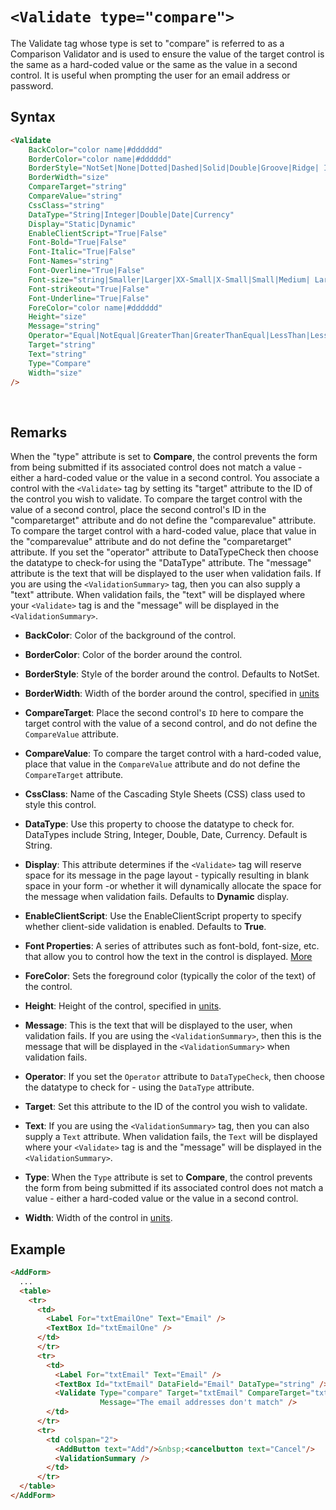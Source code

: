 # `<Validate type="compare">`

The Validate tag whose type is set to "compare" is referred to as a Comparison Validator and is used to ensure the value of the target control is the same as a hard-coded value or the same as the value in a second control. It is useful when prompting the user for an email address or password.

## Syntax
```html
<Validate 
    BackColor="color name|#dddddd"
    BorderColor="color name|#dddddd"
    BorderStyle="NotSet|None|Dotted|Dashed|Solid|Double|Groove|Ridge| Inset|Outset"
    BorderWidth="size"
    CompareTarget="string"
    CompareValue="string"
    CssClass="string"
    DataType="String|Integer|Double|Date|Currency"
    Display="Static|Dynamic"
    EnableClientScript="True|False"
    Font-Bold="True|False"
    Font-Italic="True|False"
    Font-Names="string"
    Font-Overline="True|False"
    Font-size="string|Smaller|Larger|XX-Small|X-Small|Small|Medium| Large|X-Large|XX-Large"
    Font-strikeout="True|False"
    Font-Underline="True|False"
    ForeColor="color name|#dddddd"
    Height="size"
    Message="string"
    Operator="Equal|NotEqual|GreaterThan|GreaterThanEqual|LessThan|LessThanEqual|DataTypeCheck"
    Target="string"
    Text="string"
    Type="Compare"
    Width="size" 
/> 
```
 

## Remarks

When the "type" attribute is set to **Compare**, the control prevents the form from being submitted if its associated control does not match a value - either a hard-coded value or the value in a second control. You associate a control with the `<Validate>` tag by setting its "target" attribute to the ID of the control you wish to validate. To compare the target control with the value of a second control, place the second control's ID in the "comparetarget" attribute and do not define the "comparevalue" attribute. To compare the target control with a hard-coded value, place that value in the "comparevalue" attribute and do not define the "comparetarget" attribute. If you set the "operator" attribute to DataTypeCheck then choose the datatype to check-for using the "DataType" attribute. The "message" attribute is the text that will be displayed to the user when validation fails. If you are using the `<ValidationSummary>` tag, then you can also supply a "text" attribute. When validation fails, the "text" will be displayed where your `<Validate>` tag is and the "message" will be displayed in the `<ValidationSummary>`.

*   **BackColor**: Color of the background of the control.  

*   **BorderColor**: Color of the border around the control.  

*   **BorderStyle**: Style of the border around the control. Defaults to NotSet.  

*   **BorderWidth**: Width of the border around the control, specified in [units](../unit-types.md)

*   **CompareTarget**: Place the second control's `ID` here to compare the target control with the value of a second control, and do not define the `CompareValue` attribute.  

*   **CompareValue**: To compare the target control with a hard-coded value, place that value in the `CompareValue` attribute and do not define the `CompareTarget` attribute.  

*   **CssClass**: Name of the Cascading Style Sheets (CSS) class used to style this control.  

*   **DataType**: Use this property to choose the datatype to check for. DataTypes include String, Integer, Double, Date, Currency. Default is String.  

*   **Display**: This attribute determines if the `<Validate>` tag will reserve space for its message in the page layout - typically resulting in blank space in your form -or whether it will dynamically allocate the space for the message when validation fails. Defaults to **Dynamic** display.  

*   **EnableClientScript**: Use the EnableClientScript property to specify whether client-side validation is enabled. Defaults to **True**.  

*   **Font Properties**: A series of attributes such as font-bold, font-size, etc. that allow you to control how the text in the control is displayed. [More](../font-properties.md)

*   **ForeColor**: Sets the foreground color (typically the color of the text) of the control.  

*   **Height**: Height of the control, specified in [units](../unit-types.md).  

*   **Message**: This is the text that will be displayed to the user, when validation fails. If you are using the `<ValidationSummary>`, then this is the message that will be displayed in the `<ValidationSummary>` when validation fails.  

*   **Operator**: If you set the `Operator` attribute to `DataTypeCheck`, then choose the datatype to check for - using the `DataType` attribute.  

*   **Target**: Set this attribute to the ID of the control you wish to validate.  

*   **Text**: If you are using the `<ValidationSummary>` tag, then you can also supply a `Text` attribute. When validation fails, the `Text` will be displayed where your `<Validate>` tag is and the "message" will be displayed in the `<ValidationSummary>`.  

*   **Type**: When the `Type` attribute is set to **Compare**, the control prevents the form from being submitted if its associated control does not match a value - either a hard-coded value or the value in a second control.  

*   **Width**: Width of the control in [units](../unit-types.md).  



## Example
```html {14-15,21}
<AddForm>
  ...
  <table>
    <tr>
      <td>
        <Label For="txtEmailOne" Text="Email" />
        <TextBox Id="txtEmailOne" />
      </td>
      </tr>
      <tr>
        <td>
          <Label For="txtEmail" Text="Email" /> 
          <TextBox Id="txtEmail" DataField="Email" DataType="string" />
          <Validate Type="compare" Target="txtEmail" CompareTarget="txtEmailOne" 
                    Message="The email addresses don't match" />
        </td>
      </tr>
      <tr>
        <td colspan="2">
          <AddButton text="Add"/>&nbsp;<cancelbutton text="Cancel"/>
          <ValidationSummary />
        </td>
      </tr>
  </table>
</AddForm>
```

